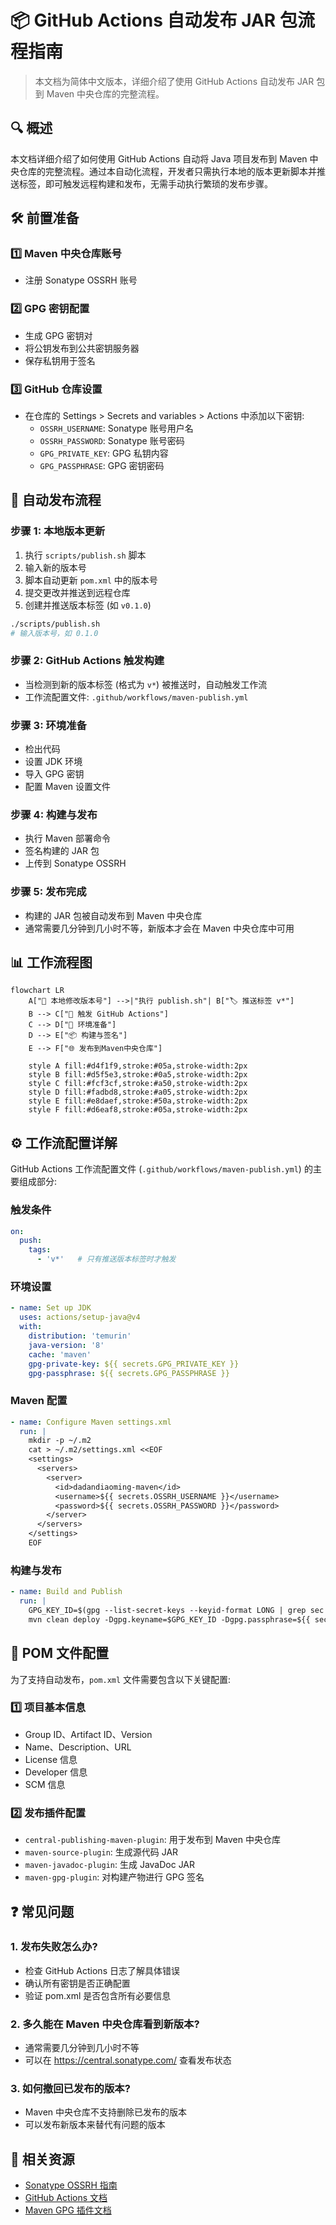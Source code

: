 # 📦 GitHub Actions 自动发布 JAR 包流程指南

> 本文档为简体中文版本，详细介绍了使用 GitHub Actions 自动发布 JAR 包到 Maven 中央仓库的完整流程。

## 🔍 概述

本文档详细介绍了如何使用 GitHub Actions 自动将 Java 项目发布到 Maven 中央仓库的完整流程。通过本自动化流程，开发者只需执行本地的版本更新脚本并推送标签，即可触发远程构建和发布，无需手动执行繁琐的发布步骤。

## 🛠️ 前置准备

### 1️⃣ Maven 中央仓库账号
- 注册 Sonatype OSSRH 账号

### 2️⃣ GPG 密钥配置
- 生成 GPG 密钥对
- 将公钥发布到公共密钥服务器
- 保存私钥用于签名

### 3️⃣ GitHub 仓库设置
- 在仓库的 Settings > Secrets and variables > Actions 中添加以下密钥:
  - `OSSRH_USERNAME`: Sonatype 账号用户名
  - `OSSRH_PASSWORD`: Sonatype 账号密码
  - `GPG_PRIVATE_KEY`: GPG 私钥内容
  - `GPG_PASSPHRASE`: GPG 密钥密码

## 🔄 自动发布流程

### 步骤 1: 本地版本更新
1. 执行 `scripts/publish.sh` 脚本
2. 输入新的版本号
3. 脚本自动更新 `pom.xml` 中的版本号
4. 提交更改并推送到远程仓库
5. 创建并推送版本标签 (如 `v0.1.0`)

```bash
./scripts/publish.sh
# 输入版本号，如 0.1.0
```

### 步骤 2: GitHub Actions 触发构建
- 当检测到新的版本标签 (格式为 `v*`) 被推送时，自动触发工作流
- 工作流配置文件: `.github/workflows/maven-publish.yml`

### 步骤 3: 环境准备
- 检出代码
- 设置 JDK 环境
- 导入 GPG 密钥
- 配置 Maven 设置文件

### 步骤 4: 构建与发布
- 执行 Maven 部署命令
- 签名构建的 JAR 包
- 上传到 Sonatype OSSRH

### 步骤 5: 发布完成
- 构建的 JAR 包被自动发布到 Maven 中央仓库
- 通常需要几分钟到几小时不等，新版本才会在 Maven 中央仓库中可用

## 📊 工作流程图

```mermaid
flowchart LR
    A["📄 本地修改版本号"] -->|"执行 publish.sh"| B["🏷️ 推送标签 v*"]
    B --> C["🚀 触发 GitHub Actions"]
    C --> D["🔧 环境准备"]
    D --> E["📦 构建与签名"]
    E --> F["🌐 发布到Maven中央仓库"]
    
    style A fill:#d4f1f9,stroke:#05a,stroke-width:2px
    style B fill:#d5f5e3,stroke:#0a5,stroke-width:2px
    style C fill:#fcf3cf,stroke:#a50,stroke-width:2px
    style D fill:#fadbd8,stroke:#a05,stroke-width:2px
    style E fill:#e8daef,stroke:#50a,stroke-width:2px
    style F fill:#d6eaf8,stroke:#05a,stroke-width:2px
```

## ⚙️ 工作流配置详解

GitHub Actions 工作流配置文件 (`.github/workflows/maven-publish.yml`) 的主要组成部分:

### 触发条件
```yaml
on:
  push:
    tags:
      - 'v*'   # 只有推送版本标签时才触发
```

### 环境设置
```yaml
- name: Set up JDK
  uses: actions/setup-java@v4
  with:
    distribution: 'temurin'
    java-version: '8'
    cache: 'maven'
    gpg-private-key: ${{ secrets.GPG_PRIVATE_KEY }}
    gpg-passphrase: ${{ secrets.GPG_PASSPHRASE }}
```

### Maven 配置
```yaml
- name: Configure Maven settings.xml
  run: |
    mkdir -p ~/.m2
    cat > ~/.m2/settings.xml <<EOF
    <settings>
      <servers>
        <server>
          <id>dadandiaoming-maven</id>
          <username>${{ secrets.OSSRH_USERNAME }}</username>
          <password>${{ secrets.OSSRH_PASSWORD }}</password>
        </server>
      </servers>
    </settings>
    EOF
```

### 构建与发布
```yaml
- name: Build and Publish
  run: |
    GPG_KEY_ID=$(gpg --list-secret-keys --keyid-format LONG | grep sec | awk '{print $2}' | cut -d'/' -f2)
    mvn clean deploy -Dgpg.keyname=$GPG_KEY_ID -Dgpg.passphrase=${{ secrets.GPG_PASSPHRASE }} -DskipTests
```

## 📝 POM 文件配置

为了支持自动发布，`pom.xml` 文件需要包含以下关键配置:

### 1️⃣ 项目基本信息
- Group ID、Artifact ID、Version
- Name、Description、URL
- License 信息
- Developer 信息
- SCM 信息

### 2️⃣ 发布插件配置
- `central-publishing-maven-plugin`: 用于发布到 Maven 中央仓库
- `maven-source-plugin`: 生成源代码 JAR
- `maven-javadoc-plugin`: 生成 JavaDoc JAR
- `maven-gpg-plugin`: 对构建产物进行 GPG 签名

## ❓ 常见问题

### 1. 发布失败怎么办?
- 检查 GitHub Actions 日志了解具体错误
- 确认所有密钥是否正确配置
- 验证 pom.xml 是否包含所有必要信息

### 2. 多久能在 Maven 中央仓库看到新版本?
- 通常需要几分钟到几小时不等
- 可以在 https://central.sonatype.com/ 查看发布状态

### 3. 如何撤回已发布的版本?
- Maven 中央仓库不支持删除已发布的版本
- 可以发布新版本来替代有问题的版本

## 🔗 相关资源

- [Sonatype OSSRH 指南](https://central.sonatype.org/publish/publish-guide/)
- [GitHub Actions 文档](https://docs.github.com/cn/actions)
- [Maven GPG 插件文档](https://maven.apache.org/plugins/maven-gpg-plugin/)
